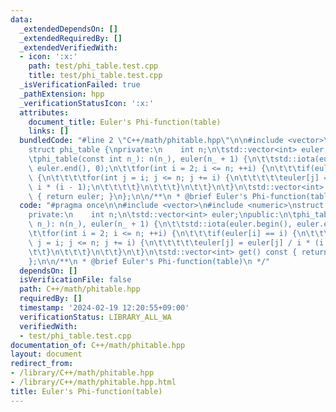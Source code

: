 ```yaml
---
data:
  _extendedDependsOn: []
  _extendedRequiredBy: []
  _extendedVerifiedWith:
  - icon: ':x:'
    path: test/phi_table.test.cpp
    title: test/phi_table.test.cpp
  _isVerificationFailed: true
  _pathExtension: hpp
  _verificationStatusIcon: ':x:'
  attributes:
    document_title: Euler's Phi-function(table)
    links: []
  bundledCode: "#line 2 \"C++/math/phitable.hpp\"\n\n#include <vector>\n#include <numeric>\n\
    struct phi_table {\nprivate:\n    int n;\n\tstd::vector<int> euler;\npublic:\n\
    \tphi_table(const int n_): n(n_), euler(n_ + 1) {\n\t\tstd::iota(euler.begin(),\
    \ euler.end(), 0);\n\t\tfor(int i = 2; i <= n; ++i) {\n\t\t\tif(euler[i] == i)\
    \ {\n\t\t\t\tfor(int j = i; j <= n; j += i) {\n\t\t\t\t\teuler[j] = euler[j] /\
    \ i * (i - 1);\n\t\t\t\t}\n\t\t\t}\n\t\t}\n\t}\n\tstd::vector<int> get() const\
    \ { return euler; }\n};\n\n/**\n * @brief Euler's Phi-function(table)\n */\n"
  code: "#pragma once\n\n#include <vector>\n#include <numeric>\nstruct phi_table {\n\
    private:\n    int n;\n\tstd::vector<int> euler;\npublic:\n\tphi_table(const int\
    \ n_): n(n_), euler(n_ + 1) {\n\t\tstd::iota(euler.begin(), euler.end(), 0);\n\
    \t\tfor(int i = 2; i <= n; ++i) {\n\t\t\tif(euler[i] == i) {\n\t\t\t\tfor(int\
    \ j = i; j <= n; j += i) {\n\t\t\t\t\teuler[j] = euler[j] / i * (i - 1);\n\t\t\
    \t\t}\n\t\t\t}\n\t\t}\n\t}\n\tstd::vector<int> get() const { return euler; }\n\
    };\n\n/**\n * @brief Euler's Phi-function(table)\n */"
  dependsOn: []
  isVerificationFile: false
  path: C++/math/phitable.hpp
  requiredBy: []
  timestamp: '2024-02-19 12:20:55+09:00'
  verificationStatus: LIBRARY_ALL_WA
  verifiedWith:
  - test/phi_table.test.cpp
documentation_of: C++/math/phitable.hpp
layout: document
redirect_from:
- /library/C++/math/phitable.hpp
- /library/C++/math/phitable.hpp.html
title: Euler's Phi-function(table)
---
```

